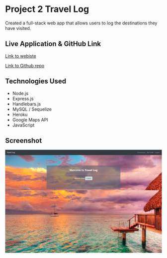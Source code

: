 # Project 2 Travel Log

Created a full-stack web app that allows users to log the destinations they have visited.  



## Live Application & GitHub Link

[Link to webiste](travel-log-3000.herokuapp.com)


[Link to Github repo](https://github.com/adambowers09/project2)



## Technologies Used

* Node.js
* Express.js
* Handlebars.js
* MySQL / Sequelize
* Heroku
* Google Maps API
* JavaScript



## Screenshot


![screenshot of application](./public/assets/images/screencapture01.png)
